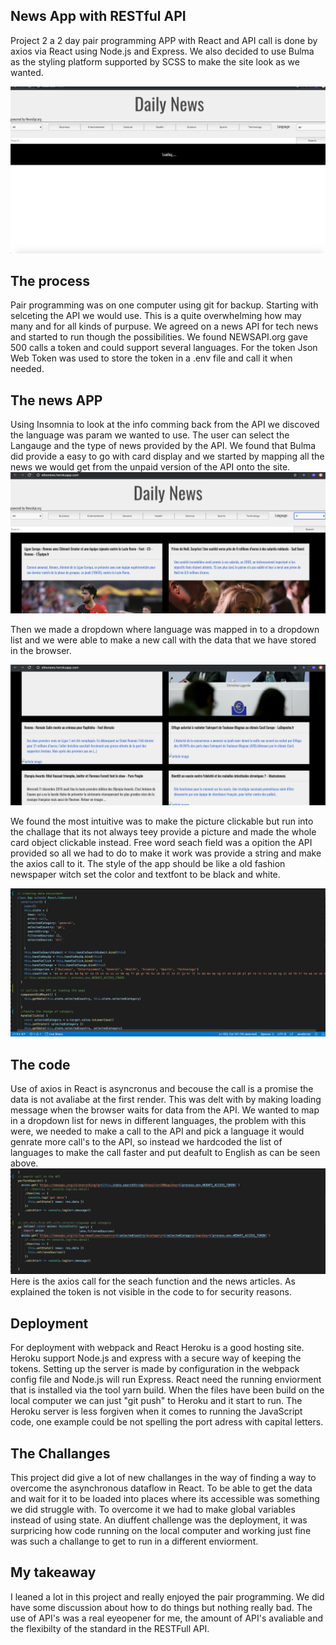 ## News App with RESTful API 
Project 2 a 2 day pair programming APP with React and API call is done by axios via React using Node.js and Express. We also decided to use Bulma as the styling platform supported by SCSS to make the site look as we wanted.  

![news page](images/news.png)

## The process
Pair programming was on one computer using git for backup. Starting with selceting the API we would use. This is a quite overwhelming how may many and for all kinds of purpuse. We agreed on a news API for tech news and started to run though the possibilities. We found NEWSAPI.org gave 500 calls a token and could support several languages.
For the token Json Web Token was used to store the token in a .env file and call it when needed. 


  
## The news APP
Using Insomnia to look at the info comming back from the API we discoved the language was param we wanted to use. The user can select the Langauge and the type of news provided by the API. We found that Bulma did provide a easy to go with card display and we started by mapping all the news we would get from the unpaid version of the API onto the site. 
![news page](images/news_french.png)

Then we made a dropdown where language was mapped in to a dropdown list and we were able to make a new call with the data that we have stored in the browser. 

![news page](images/news_no_pic.png)

We found the most intuitive was to make the picture clickable but run into the challage that its not always teey provide a picture and made the whole card object clickable instead.
Free word seach field was a opition the API provided so all we had to do to make it work was provide a string and make the axios call to it. 
The style of the app should be like a old fashion newspaper witch set the color and textfont to be black and white. 

![news page](images/class.png)
## The code
Use of axios in React is asyncronus and becouse the call is a promise the data is not avaliabe at the first render. This was delt with by making loading message when the browser waits for data from the API. We wanted to map in a dropdown list for news in different languages, the problem with this were, we needed to make a call to the API and pick a language it would genrate more call's to the API, so instead we hardcoded the list of languages to make the call faster and put deafult to English as can be seen above.
  ![news page](images/axios.png)
Here is the axios call for the seach function and the news articles. As explained the token is not visible in the code to for security reasons.


## Deployment
For deployment with webpack and React Heroku is a good hosting site. Heroku support Node.js and express with a secure way of keeping the tokens. Setting up the server is made by configuration in the webpack config file and Node.js will run Express.
React need the running enviorment that is installed via the tool yarn build. When the files have been build on the local computer we can just "git push" to Heroku and it start to run. The Heroku server is less forgiven when it comes to running the JavaScript code, one example could be not spelling the port adress with capital letters.   

## The Challanges
This project did give a lot of new challanges in the way of finding a way to overcome the asynchronous dataflow in React. To be able to get the data and wait for it to be loaded into places where its accessible was something we did struggle with. To overcome it we had to make global variables instead of using state. 
An diuffent challenge was the deployment, it was surpricing how code running on the local computer and working just fine was such a challange to get to run in a different enviorment. 

## My takeaway 
I leaned a lot in this project and really enjoyed the pair programming. We did have some discussion about how to do things but nothing really bad. The use of API's was a real eyeopener for me, the amount of API's avaliable and the flexibilty of the standard in the RESTFull API.
